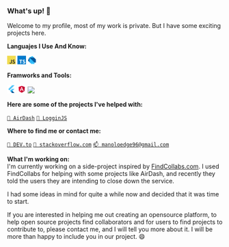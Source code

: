 ### What's up! 👋

Welcome to my profile, most of my work is private. But I have some exciting projects here.

**Languajes I Use And Know:**  

<code><img height="20" src="https://raw.githubusercontent.com/github/explore/80688e429a7d4ef2fca1e82350fe8e3517d3494d/topics/javascript/javascript.png"></code>
<code><img height="20" src="https://raw.githubusercontent.com/github/explore/80688e429a7d4ef2fca1e82350fe8e3517d3494d/topics/typescript/typescript.png"></code>
<code><img height="20" src="https://raw.githubusercontent.com/github/explore/80688e429a7d4ef2fca1e82350fe8e3517d3494d/topics/dart/dart.png"></code>

**Framworks and Tools:**  

<code><img height="20" src="https://raw.githubusercontent.com/github/explore/cebd63002168a05a6a642f309227eefeccd92950/topics/flutter/flutter.png"></code>
<code><img height="20" src="https://raw.githubusercontent.com/github/explore/80688e429a7d4ef2fca1e82350fe8e3517d3494d/topics/angular/angular.png"></code>
<code><img height="20" src="https://api-platform.com/static/74e20e175f4d908bbc0f1e2af28d3d66/Logo_Circle%20webby%20blue.svg"></code>



**Here are some of the projects I've helped with:**  

[`📱 AirDash`](https://github.com/simonbengtsson/airdash) 
[`📝 LogginJS`](https://github.com/loggin-js/loggin-js)


**Where to find me or contact me:**  

[`🔭 DEV.to`](https://dev.to/nombrekeff)
[`🔭 stackoverflow.com`](https://stackoverflow.com/users/5900163/keff)
[`📫 manoloedge96@gmail.com`](mailto:manoloedge96@gmail.com)

**What I'm working on:**  
I'm currently working on a side-project inspired by [FindCollabs.com](https://findcollabs.com/). I used FindCollabs for helping with some projects like AirDash, and recently they told the users they are intending to close down the service. 

I had some ideas in mind for quite a while now and decided that it was time to start.

If you are interested in helping me out creating an opensource platform, to help open source projects find collaborators and for users to find projects to contribute to, please contact me, and I will tell you more about it. I will be more than happy to include you in our project. 😄


